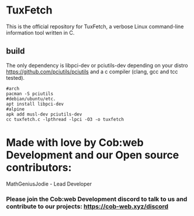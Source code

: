 # TuxFetch
This is the official repository for TuxFetch, a verbose Linux command-line information tool written in C.

## build

The only dependency is libpci-dev or pciutils-dev depending on your distro
https://github.com/pciutils/pciutils and a c compiler (clang, gcc and tcc tested).

```
#arch
pacman -S pciutils
#debian/ubuntu/etc.
apt install libpci-dev
#alpine
apk add musl-dev pciutils-dev
cc tuxfetch.c -lpthread -lpci -O3 -o tuxfetch
```

# Made with love by Cob:web Development and our Open source contributors:

MathGeniusJodie - Lead Developer

### Please join the Cob:web Development discord to talk to us and contribute to our projects: https://cob-web.xyz/discord
